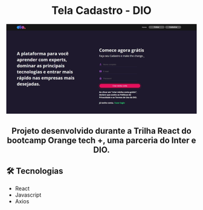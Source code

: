 <h1 align='center'>Tela Cadastro - DIO</h1>

![preview](./src/assets/preview-tela-cadastro.JPG)


<h2 align='center'> Projeto desenvolvido durante a Trilha React do bootcamp Orange tech +, uma parceria do Inter e DIO.</h2>

## 🛠️ Tecnologias
- React
- Javascript
- Axios

